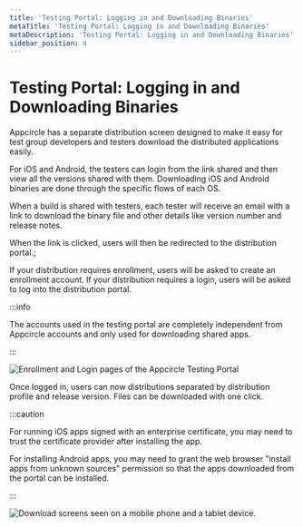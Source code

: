 ```yaml
---
title: 'Testing Portal: Logging in and Downloading Binaries'
metaTitle: 'Testing Portal: Logging in and Downloading Binaries'
metaDescription: 'Testing Portal: Logging in and Downloading Binaries'
sidebar_position: 4
---
```


# Testing Portal: Logging in and Downloading Binaries

Appcircle has a separate distribution screen designed to make it easy for test group developers and testers download the distributed applications easily.

For iOS and Android, the testers can login from the link shared and then view all the versions shared with them. Downloading iOS and Android binaries are done through the specific flows of each OS.

When a build is shared with testers, each tester will receive an email with a link to download the binary file and other details like version number and release notes.

When the link is clicked, users will then be redirected to the distribution portal.;

If your distribution requires enrollment, users will be asked to create an enrollment account. If your distribution requires a login, users will be asked to log into the distribution portal.

:::info

The accounts used in the testing portal are completely independent from Appcircle accounts and only used for downloading shared apps.

:::

![Enrollment and Login pages of the Appcircle Testing Portal](https://cdn.appcircle.io/docs/assets/10-14-EnrollLogin.jpg)

Once logged in, users can now distributions separated by distribution profile and release version. Files can be downloaded with one click.

:::caution

For running iOS apps signed with an enterprise certificate, you may need to trust the certificate provider after installing the app.

For installing Android apps, you may need to grant the web browser "install apps from unknown sources" permission so that the apps downloaded from the portal can be installed.

:::

![Download screens seen on a mobile phone and a tablet device.](https://cdn.appcircle.io/docs/assets/10-15-DownloadDevices.jpg)
